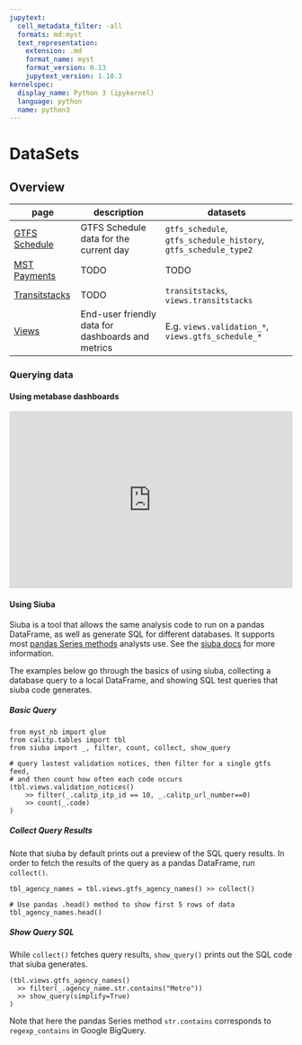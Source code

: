 ```yaml
---
jupytext:
  cell_metadata_filter: -all
  formats: md:myst
  text_representation:
    extension: .md
    format_name: myst
    format_version: 0.13
    jupytext_version: 1.10.3
kernelspec:
  display_name: Python 3 (ipykernel)
  language: python
  name: python3
---
```


# DataSets
## Overview

| page | description | datasets |
| ---- | ----------- | -------- |
| [GTFS Schedule](./gtfs_schedule.md) | GTFS Schedule data for the current day | `gtfs_schedule`, `gtfs_schedule_history`, `gtfs_schedule_type2` |
| [MST Payments](./mst_payments.md) | TODO | TODO |
| [Transitstacks](./transitstacks.md) | TODO | `transitstacks`, `views.transitstacks` |
| [Views](./views.md) | End-user friendly data for dashboards and metrics | E.g. `views.validation_*`, `views.gtfs_schedule_*` |

### Querying data
#### Using metabase dashboards
<div style="position: relative; padding-bottom: 62.5%; height: 0;"><iframe src="https://www.loom.com/embed/1dc0c085b12b4848a52523ef34397f71" frameborder="0" webkitallowfullscreen mozallowfullscreen allowfullscreen style="position: absolute; top: 0; left: 0; width: 100%; height: 100%;"></iframe></div>

#### Using Siuba
Siuba is a tool that allows the same analysis code to run on a pandas DataFrame,
as well as generate SQL for different databases.
It supports most [pandas Series methods](https://pandas.pydata.org/pandas-docs/stable/reference/series.html) analysts use.
See the [siuba docs](https://siuba.readthedocs.io) for more information.

The examples below go through the basics of using siuba, collecting a database query to a local DataFrame,
and showing SQL test queries that siuba code generates.

##### Basic Query
```{code-cell}
from myst_nb import glue
from calitp.tables import tbl
from siuba import _, filter, count, collect, show_query

# query lastest validation notices, then filter for a single gtfs feed,
# and then count how often each code occurs
(tbl.views.validation_notices()
    >> filter(_.calitp_itp_id == 10, _.calitp_url_number==0)
    >> count(_.code)
)
```



##### Collect Query Results
Note that siuba by default prints out a preview of the SQL query results.
In order to fetch the results of the query as a pandas DataFrame, run `collect()`.

```{code-cell}
tbl_agency_names = tbl.views.gtfs_agency_names() >> collect()

# Use pandas .head() method to show first 5 rows of data
tbl_agency_names.head()

```



##### Show Query SQL
While `collect()` fetches query results, `show_query()` prints out the SQL code that siuba generates.

```{code-cell}
(tbl.views.gtfs_agency_names()
  >> filter(_.agency_name.str.contains("Metro"))
  >> show_query(simplify=True)
)

```
Note that here the pandas Series method `str.contains` corresponds to `regexp_contains` in Google BigQuery.
